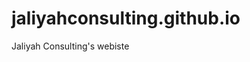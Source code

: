 # jaliyahconsulting.github.io
Jaliyah Consulting's webiste
 <!--https://hackerthemes.com/bootstrap-cheatsheet/ -->
<!-- https://jaliyahconsulting.com/2017/10/28/our-work/ -->
